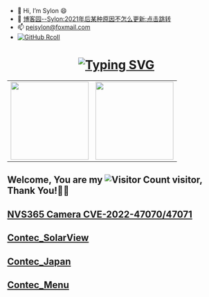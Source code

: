 
- 👋 Hi, I’m Sylon 😄
- 📝 [博客园--Sylon:2021年后某种原因不怎么更新:点击跳转](https://sylon.cnblogs.com/)
- 📫 peisylon@foxmail.com
- [![GitHub RcoIl](https://img.shields.io/github/followers/Sylon001?label=follower%20github&style=flat-square)](https://github.com/Sylon001)


<h1 align="center">
<a href="https://git.io/typing-svg"><img src="https://readme-typing-svg.herokuapp.com?font=Exo+2&pause=1000&color=F71A33&background=712DFF00&center=true&width=435&lines=Welcome+to+my+home+page+📝;I+am+Sylon+😄;I+guess+you+are+a+hacker+%F0%9F%A4%94;Nice+to+meet+you+%F0%9F%98%9D;Hope+there+is+something+you+need+%F0%9F%8E%81" alt="Typing SVG" /></a>
</h1> 
  


<!---
![github统计](https://stats.justsong.cn/api/github?username=Sylon001&theme=dark&lang=en)

![Top Langs](https://github-readme-stats.vercel.app/api/top-langs/?username=Sylon001&layout=compact&theme=tokyonight)

![all-smile's GitHub stats](https://github-readme-stats.vercel.app/api?username=Sylon001&show_icons=true&theme=tokyonight)
--->

<center>
  <table>
    <tr>
        <td><img height="180px" align="center" src="https://github-readme-stats.vercel.app/api?username=Sylon001&theme=gruvbox&show_icons=true&count_private=true" /></td>
        <td><img height="180px" align="center" src="https://github-readme-stats.vercel.app/api/top-langs/?username=Sylon001&hide=html,css,javascript&layout=compact&theme=gruvbox" /></td>
    </tr>   
  </table>
</center> 


## Welcome, You are my ![Visitor Count](https://profile-counter.glitch.me/Sylon001/count.svg) visitor, Thank You!🎉🎉

  
## [NVS365 Camera CVE-2022-47070/47071](https://github.com/Sylon001/NVS-365-Camera/)

## [Contec_SolarView](https://github.com/Sylon001/Contec_SolarView/)

## [Contec_Japan](https://github.com/Sylon001/contec_japan/)

## [Contec_Menu](https://github.com/Sylon001/Contec_Menu/)

<!---
## [NVS365 Camera CVE-2022-47070/CVE-2022-47071](https://github.com/Sylon001/NVS-365-Camera/) ![GitHub仓库信息卡片](https://github-stats.ubrong.com/api/pin/?username=Sylon001&repo=NVS-365-Camera&theme=dark)

## [Contec_Japan](https://github.com/Sylon001/contec_japan/) ![GitHub仓库信息卡片](https://github-stats.ubrong.com/api/pin/?username=Sylon001&repo=contec_japan&theme=dark)

## [All-Defense-Tool](https://github.com/Sylon001/All-Defense-Tool) ![GitHub仓库信息卡片](https://github-stats.ubrong.com/api/pin/?username=Sylon001&repo=All-Defense-Tool&theme=dark)


Sylon001/Sylon001 is a ✨ special ✨ repository because its `README.md` (this file) appears on your GitHub profile.
You can click the Preview link to take a look at your changes.
--->
